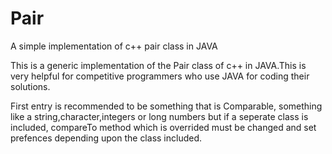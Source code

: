 # Pair
A simple implementation of c++ pair class in JAVA

This is a generic implementation of the Pair class of c++ in JAVA.This is very helpful for competitive programmers who use JAVA for coding their solutions.

First entry is recommended to be something that is Comparable, something like a string,character,integers or long numbers but if a seperate class is included, compareTo method which is overrided must be changed and set prefences depending upon the class included.
